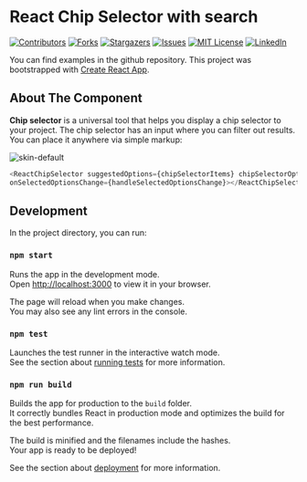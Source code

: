 # React Chip Selector with search



<!-- PROJECT SHIELDS -->
<!--
*** I'm using markdown "reference style" links for readability.
*** Reference links are enclosed in brackets [ ] instead of parentheses ( ).
*** See the bottom of this document for the declaration of the reference variables
*** for contributors-url, forks-url, etc. This is an optional, concise syntax you may use.
*** https://github.com/raduzoom/react-chip-selector
-->
[![Contributors][contributors-shield]][contributors-url]
[![Forks][forks-shield]][forks-url]
[![Stargazers][stars-shield]][stars-url]
[![Issues][issues-shield]][issues-url]
[![MIT License][license-shield]][license-url]
[![LinkedIn][linkedin-shield]][linkedin-url]



You can find examples in the github repository.
This project was bootstrapped with [Create React App](https://github.com/facebook/create-react-app).

<!-- ABOUT THE PROJECT -->
## About The Component


**Chip selector** is a universal tool that helps you display a chip selector to your project. The chip selector has an input where you can filter out results. You can place it anywhere via simple markup:


![skin-default](https://user-images.githubusercontent.com/58981243/232539174-4c2f69bb-a599-48ca-8a06-c8133a601a52.jpg "Chip Selector")


   ```javascript
<ReactChipSelector suggestedOptions={chipSelectorItems} chipSelectorOptions={(chipSelectorOptions)}
 onSelectedOptionsChange={handleSelectedOptionsChange}></ReactChipSelector>
   ```

## Development

In the project directory, you can run:

### `npm start`

Runs the app in the development mode.\
Open [http://localhost:3000](http://localhost:3000) to view it in your browser.

The page will reload when you make changes.\
You may also see any lint errors in the console.

### `npm test`

Launches the test runner in the interactive watch mode.\
See the section about [running tests](https://facebook.github.io/create-react-app/docs/running-tests) for more information.

### `npm run build`

Builds the app for production to the `build` folder.\
It correctly bundles React in production mode and optimizes the build for the best performance.

The build is minified and the filenames include the hashes.\
Your app is ready to be deployed!

See the section about [deployment](https://facebook.github.io/create-react-app/docs/deployment) for more information.


<!-- MARKDOWN LINKS & IMAGES -->
<!-- https://www.markdownguide.org/basic-syntax/#reference-style-links -->
[contributors-shield]: https://img.shields.io/github/contributors/raduzoom/react-chip-selector.svg?style=for-the-badge
[contributors-url]: https://github.com/raduzoom/react-chip-selector/graphs/contributors
[forks-shield]: https://img.shields.io/github/forks/raduzoom/react-chip-selector.svg?style=for-the-badge
[forks-url]: https://github.com/raduzoom/react-chip-selector/network/members
[stars-shield]: https://img.shields.io/github/stars/raduzoom/react-chip-selector.svg?style=for-the-badge
[stars-url]: https://github.com/raduzoom/react-chip-selector/stargazers
[issues-shield]: https://img.shields.io/github/issues/raduzoom/react-chip-selector.svg?style=for-the-badge
[issues-url]: https://github.com/raduzoom/react-chip-selector/issues
[license-shield]: https://img.shields.io/github/license/raduzoom/react-chip-selector.svg?style=for-the-badge
[license-url]: https://github.com/raduzoom/react-chip-selector/blob/master/LICENSE.txt
[linkedin-shield]: https://img.shields.io/badge/-LinkedIn-black.svg?style=for-the-badge&logo=linkedin&colorB=555
[linkedin-url]: https://linkedin.com/in/radu-hulubas-809404222/
[product-screenshot]: images/screenshot.png